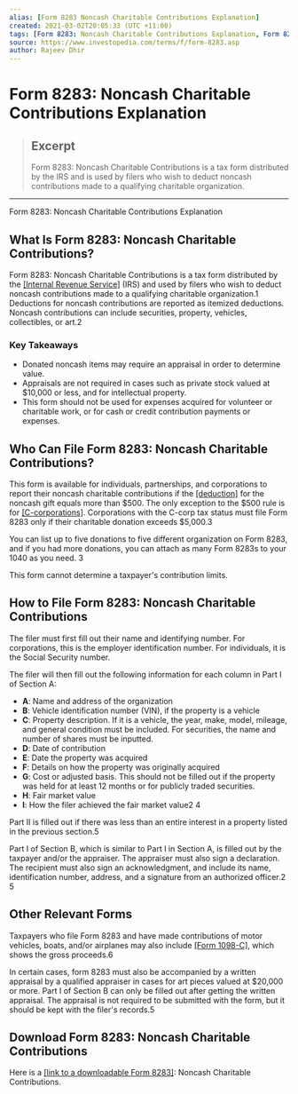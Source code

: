 ```yaml
---
alias: [Form 8283 Noncash Charitable Contributions Explanation]
created: 2021-03-02T20:05:33 (UTC +11:00)
tags: [Form 8283: Noncash Charitable Contributions Explanation, Form 8283: Noncash Charitable Contributions Explanation]
source: https://www.investopedia.com/terms/f/form-8283.asp
author: Rajeev Dhir
---
```


# Form 8283: Noncash Charitable Contributions Explanation

> ## Excerpt
> Form 8283: Noncash Charitable Contributions is a tax form distributed by the IRS and is used by filers who wish to deduct noncash contributions made to a qualifying charitable organization.

---

Form 8283: Noncash Charitable Contributions Explanation
## What Is Form 8283: Noncash Charitable Contributions?

Form 8283: Noncash Charitable Contributions is a tax form distributed by the [[Internal Revenue Service]](https://www.investopedia.com/terms/i/irs.asp) (IRS) and used by filers who wish to deduct noncash contributions made to a qualifying charitable organization.1 Deductions for noncash contributions are reported as itemized deductions. Noncash contributions can include securities, property, vehicles, collectibles, or art.2

### Key Takeaways

-   Donated noncash items may require an appraisal in order to determine value.
-   Appraisals are not required in cases such as private stock valued at $10,000 or less, and for intellectual property.
-   This form should not be used for expenses acquired for volunteer or charitable work, or for cash or credit contribution payments or expenses.

## Who Can File Form 8283: Noncash Charitable Contributions?

This form is available for individuals, partnerships, and corporations to report their noncash charitable contributions if the [[deduction]](https://www.investopedia.com/terms/d/deduction.asp) for the noncash gift equals more than $500. The only exception to the $500 rule is for [[C-corporations]](https://www.investopedia.com/terms/c/c-corporation.asp). Corporations with the C-corp tax status must file Form 8283 only if their charitable donation exceeds $5,000.3

You can list up to five donations to five different organization on Form 8283, and if you had more donations, you can attach as many Form 8283s to your 1040 as you need. 3

This form cannot determine a taxpayer's contribution limits.

## How to File Form 8283: Noncash Charitable Contributions

The filer must first fill out their name and identifying number. For corporations, this is the employer identification number. For individuals, it is the Social Security number.

The filer will then fill out the following information for each column in Part I of Section A:

-   **A**: Name and address of the organization
-   **B**: Vehicle identification number (VIN), if the property is a vehicle
-   **C**: Property description. If it is a vehicle, the year, make, model, mileage, and general condition must be included. For securities, the name and number of shares must be inputted.
-   **D**: Date of contribution
-   **E**: Date the property was acquired
-   **F**: Details on how the property was originally acquired
-   **G**: Cost or adjusted basis. This should not be filled out if the property was held for at least 12 months or for publicly traded securities.
-   **H**: Fair market value
-   **I**: How the filer achieved the fair market value2 4

Part II is filled out if there was less than an entire interest in a property listed in the previous section.5

Part I of Section B, which is similar to Part I in Section A, is filled out by the taxpayer and/or the appraiser. The appraiser must also sign a declaration. The recipient must also sign an acknowledgment, and include its name, identification number, address, and a signature from an authorized officer.2 5

## Other Relevant Forms

Taxpayers who file Form 8283 and have made contributions of motor vehicles, boats, and/or airplanes may also include [[Form 1098-C]](https://www.irs.gov/pub/irs-pdf/f1098c.pdf), which shows the gross proceeds.6

In certain cases, form 8283 must also be accompanied by a written appraisal by a qualified appraiser in cases for art pieces valued at $20,000 or more. Part I of Section B can only be filled out after getting the written appraisal. The appraisal is not required to be submitted with the form, but it should be kept with the filer's records.5

## Download Form 8283: Noncash Charitable Contributions

Here is a [[link to a downloadable Form 8283]](https://www.irs.gov/pub/irs-pdf/f8283.pdf): Noncash Charitable Contributions.
